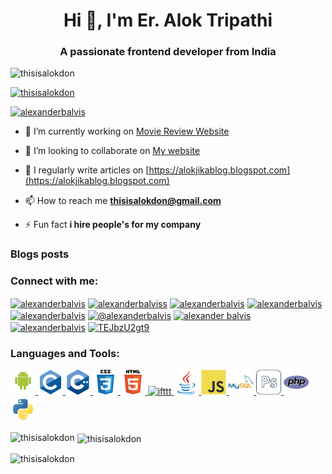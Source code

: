 <h1 align="center">Hi 👋, I'm Er. Alok Tripathi</h1>
<h3 align="center">A passionate frontend developer from India</h3>

<p align="left"> <img src="https://komarev.com/ghpvc/?username=thisisalokdon&label=Profile%20views&color=0e75b6&style=flat" alt="thisisalokdon" /> </p>

<p align="left"> <a href="https://github.com/ryo-ma/github-profile-trophy"><img src="https://github-profile-trophy.vercel.app/?username=thisisalokdon" alt="thisisalokdon" /></a> </p>

<p align="left"> <a href="https://twitter.com/alexanderbalvis" target="blank"><img src="https://img.shields.io/twitter/follow/alexanderbalvis?logo=twitter&style=for-the-badge" alt="alexanderbalvis" /></a> </p>

- 🔭 I’m currently working on [Movie Review Website](https://typingspeedtest2.blogspot.com)

- 👯 I’m looking to collaborate on [My website](https://alexanderbalvis.in)

- 📝 I regularly write articles on [https://alokjikablog.blogspot.com](https://alokjikablog.blogspot.com)

- 📫 How to reach me **thisisalokdon@gmail.com**

- ⚡ Fun fact **i hire people's for my company**

### Blogs posts
<!-- BLOG-POST-LIST:START -->
<!-- BLOG-POST-LIST:END -->

<h3 align="left">Connect with me:</h3>
<p align="left">
<a href="https://twitter.com/alexanderbalvis" target="blank"><img align="center" src="https://raw.githubusercontent.com/rahuldkjain/github-profile-readme-generator/master/src/images/icons/Social/twitter.svg" alt="alexanderbalvis" height="30" width="40" /></a>
<a href="https://fb.com/alexanderbalviss" target="blank"><img align="center" src="https://raw.githubusercontent.com/rahuldkjain/github-profile-readme-generator/master/src/images/icons/Social/facebook.svg" alt="alexanderbalviss" height="30" width="40" /></a>
<a href="https://instagram.com/alexanderbalvis" target="blank"><img align="center" src="https://raw.githubusercontent.com/rahuldkjain/github-profile-readme-generator/master/src/images/icons/Social/instagram.svg" alt="alexanderbalvis" height="30" width="40" /></a>
<a href="https://dribbble.com/alexanderbalvis" target="blank"><img align="center" src="https://raw.githubusercontent.com/rahuldkjain/github-profile-readme-generator/master/src/images/icons/Social/dribbble.svg" alt="alexanderbalvis" height="30" width="40" /></a>
<a href="https://www.behance.net/alexanderbalvis" target="blank"><img align="center" src="https://raw.githubusercontent.com/rahuldkjain/github-profile-readme-generator/master/src/images/icons/Social/behance.svg" alt="alexanderbalvis" height="30" width="40" /></a>
<a href="https://medium.com/@alexanderbalvis" target="blank"><img align="center" src="https://raw.githubusercontent.com/rahuldkjain/github-profile-readme-generator/master/src/images/icons/Social/medium.svg" alt="@alexanderbalvis" height="30" width="40" /></a>
<a href="https://www.youtube.com/c/alexander balvis" target="blank"><img align="center" src="https://raw.githubusercontent.com/rahuldkjain/github-profile-readme-generator/master/src/images/icons/Social/youtube.svg" alt="alexander balvis" height="30" width="40" /></a>
<a href="https://www.hackerrank.com/alexanderbalvis" target="blank"><img align="center" src="https://raw.githubusercontent.com/rahuldkjain/github-profile-readme-generator/master/src/images/icons/Social/hackerrank.svg" alt="alexanderbalvis" height="30" width="40" /></a>
<a href="https://discord.gg/TEJbzU2gt9" target="blank"><img align="center" src="https://raw.githubusercontent.com/rahuldkjain/github-profile-readme-generator/master/src/images/icons/Social/discord.svg" alt="TEJbzU2gt9" height="30" width="40" /></a>
</p>

<h3 align="left">Languages and Tools:</h3>
<p align="left"> <a href="https://developer.android.com" target="_blank" rel="noreferrer"> <img src="https://raw.githubusercontent.com/devicons/devicon/master/icons/android/android-original-wordmark.svg" alt="android" width="40" height="40"/> </a> <a href="https://www.cprogramming.com/" target="_blank" rel="noreferrer"> <img src="https://raw.githubusercontent.com/devicons/devicon/master/icons/c/c-original.svg" alt="c" width="40" height="40"/> </a> <a href="https://www.w3schools.com/cpp/" target="_blank" rel="noreferrer"> <img src="https://raw.githubusercontent.com/devicons/devicon/master/icons/cplusplus/cplusplus-original.svg" alt="cplusplus" width="40" height="40"/> </a> <a href="https://www.w3schools.com/css/" target="_blank" rel="noreferrer"> <img src="https://raw.githubusercontent.com/devicons/devicon/master/icons/css3/css3-original-wordmark.svg" alt="css3" width="40" height="40"/> </a> <a href="https://www.w3.org/html/" target="_blank" rel="noreferrer"> <img src="https://raw.githubusercontent.com/devicons/devicon/master/icons/html5/html5-original-wordmark.svg" alt="html5" width="40" height="40"/> </a> <a href="https://ifttt.com/" target="_blank" rel="noreferrer"> <img src="https://www.vectorlogo.zone/logos/ifttt/ifttt-ar21.svg" alt="ifttt" width="40" height="40"/> </a> <a href="https://www.java.com" target="_blank" rel="noreferrer"> <img src="https://raw.githubusercontent.com/devicons/devicon/master/icons/java/java-original.svg" alt="java" width="40" height="40"/> </a> <a href="https://developer.mozilla.org/en-US/docs/Web/JavaScript" target="_blank" rel="noreferrer"> <img src="https://raw.githubusercontent.com/devicons/devicon/master/icons/javascript/javascript-original.svg" alt="javascript" width="40" height="40"/> </a> <a href="https://www.mysql.com/" target="_blank" rel="noreferrer"> <img src="https://raw.githubusercontent.com/devicons/devicon/master/icons/mysql/mysql-original-wordmark.svg" alt="mysql" width="40" height="40"/> </a> <a href="https://www.photoshop.com/en" target="_blank" rel="noreferrer"> <img src="https://raw.githubusercontent.com/devicons/devicon/master/icons/photoshop/photoshop-line.svg" alt="photoshop" width="40" height="40"/> </a> <a href="https://www.php.net" target="_blank" rel="noreferrer"> <img src="https://raw.githubusercontent.com/devicons/devicon/master/icons/php/php-original.svg" alt="php" width="40" height="40"/> </a> <a href="https://www.python.org" target="_blank" rel="noreferrer"> <img src="https://raw.githubusercontent.com/devicons/devicon/master/icons/python/python-original.svg" alt="python" width="40" height="40"/> </a> </p>

<p><img align="left" src="https://github-readme-stats.vercel.app/api/top-langs?username=thisisalokdon&show_icons=true&locale=en&layout=compact" alt="thisisalokdon" /></p>

<p>&nbsp;<img align="center" src="https://github-readme-stats.vercel.app/api?username=thisisalokdon&show_icons=true&locale=en" alt="thisisalokdon" /></p>

<p><img align="center" src="https://github-readme-streak-stats.herokuapp.com/?user=thisisalokdon&" alt="thisisalokdon" /></p>
